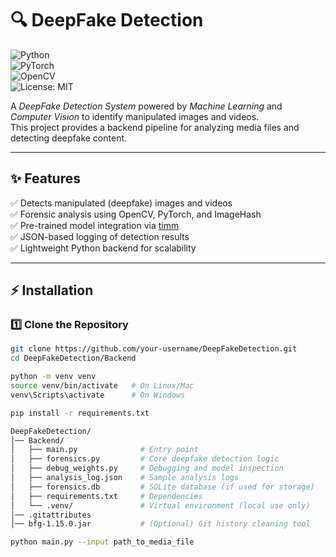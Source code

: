 # 🔍 DeepFake Detection  

![Python](https://img.shields.io/badge/Python-3.9%2B-blue?logo=python)  
![PyTorch](https://img.shields.io/badge/PyTorch-2.0+-ee4c2c?logo=pytorch)  
![OpenCV](https://img.shields.io/badge/OpenCV-4.0+-green?logo=opencv)  
![License: MIT](https://img.shields.io/badge/License-MIT-yellow.svg)  

A *DeepFake Detection System* powered by *Machine Learning* and *Computer Vision* to identify manipulated images and videos.  
This project provides a backend pipeline for analyzing media files and detecting deepfake content.  

---

## ✨ Features  
✅ Detects manipulated (deepfake) images and videos  
✅ Forensic analysis using OpenCV, PyTorch, and ImageHash  
✅ Pre-trained model integration via [timm](https://huggingface.co/timm)  
✅ JSON-based logging of detection results  
✅ Lightweight Python backend for scalability  

---

## ⚡ Installation  

### 1️⃣ Clone the Repository  
```bash
git clone https://github.com/your-username/DeepFakeDetection.git
cd DeepFakeDetection/Backend

python -m venv venv
source venv/bin/activate   # On Linux/Mac
venv\Scripts\activate      # On Windows

pip install -r requirements.txt

DeepFakeDetection/
│── Backend/
│   ├── main.py              # Entry point
│   ├── forensics.py         # Core deepfake detection logic
│   ├── debug_weights.py     # Debugging and model inspection
│   ├── analysis_log.json    # Sample analysis logs
│   ├── forensics.db         # SQLite database (if used for storage)
│   ├── requirements.txt     # Dependencies
│   └── .venv/               # Virtual environment (local use only)
│── .gitattributes
│── bfg-1.15.0.jar           # (Optional) Git history cleaning tool

python main.py --input path_to_media_file



